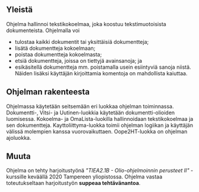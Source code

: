 ## Yleistä

Ohjelma hallinnoi tekstikokoelmaa, joka koostuu tekstimuotoisista dokumenteista. 
Ohjelmalla voi
- tulostaa kaikki dokumentit tai yksittäisiä dokumentteja; 
- lisätä dokumentteja kokoelmaan; 
- poistaa dokumentteja kokoelmasta;
- etsiä dokumentteja, joissa on tiettyjä avainsanoja; ja
- esikäsitellä dokumentteja mm. poistamalla usein esiintyviä sanoja niistä.
Näiden lisäksi käyttäjän kirjoittamia komentoja on mahdollista kaiuttaa.

## Ohjelman rakenteesta
Ohjelmassa käytetään seitsemään eri luokkaa ohjelman toiminnassa. Dokumentti-, 
Vitsi- ja Uutinen-luokkia käytetään dokumentti-olioiden luomisessa. Kokoelma- 
ja OmaLista-luokilla hallinnoidaan tekstikokoelmaa ja sen dokumentteja. 
Kayttoliittyma-luokka toimii ohjelman logiikan ja käyttäjän välissä molempien 
kanssa vuorovaikuttaen. Oope2HT-luokka on ohjelman ajoluokka.

## Muuta

Ohjelma on tehty harjoitustyönä  _"TIEA2.1B - Olio-ohjelmoinnin perusteet II"_ 
-kurssille keväällä 2020 Tampereen yliopistossa. Ohjelma vastaa toteutukseltaan 
harjoitustyön **suppeaa tehtävänantoa**.